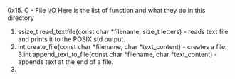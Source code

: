 0x15. C - File I/O
Here is the list of function and what they do in this directory
1. ssize_t read_textfile(const char *filename, size_t letters) - reads text file and prints it to the POSIX std output.
2. int create_file(const char *filename, char *text_content) - creates a file.
3.int append_text_to_file(const char *filename, char *text_content) - appends text at the end of a file.
4.  
